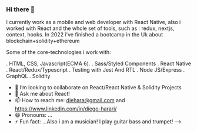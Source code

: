 ### Hi there 👋


I currently work as a mobile and web developer with React Native, also i  worked with React and the whole set of tools, such as : redux, nextjs, context, hooks.
In 2022 i've finished a bootcamp in the Uk about blockchain+solidity+ethereum

Some of the core-technologies i work with:

. HTML, CSS, Javascript(ECMA 6).
. Sass/Styled Components
. React Native
. React/Redux/Typescript
. Testing with Jest And RTL
. Node JS/Express
. GraphQL
. Solidity


- 👯 I’m looking to collaborate on React/React Native & Solidity Projects
- 💬 Ask me about React!
- 📫 How to reach me: diehara@gmail.com and https://www.linkedin.com/in/diego-harari/
- 😄 Pronouns: ...
- ⚡ Fun fact: ...Also i am a musician! I play guitar bass and trumpet!
-->
